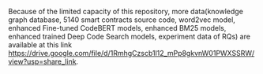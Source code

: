 Because of the limited capacity of this repository, more data(knowledge graph database, 5140 smart contracts source code, word2vec model, enhanced Fine-tuned CodeBERT models, enhanced  BM25 models, enhanced trained Deep Code Search models, experiment data of RQs) are available at this link https://drive.google.com/file/d/1RmhgCzscb1l12_mPp8gkvnW01PWXSSRW/view?usp=share_link.
